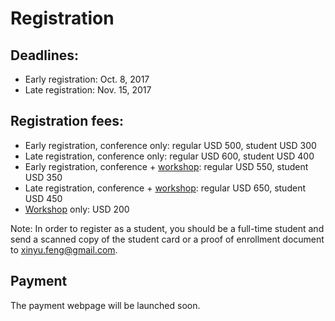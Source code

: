 # Registration

## Deadlines:
- Early registration: Oct. 8, 2017
- Late registration: Nov. 15, 2017

## Registration fees:
- Early registration, conference only: regular USD 500, student USD 300
- Late registration, conference only: regular USD 600, student USD 400
- Early registration, conference + <a href="https://www-aplas.github.io/workshop.html">workshop</a>: regular USD 550, student USD 350
- Late registration, conference + <a href="https://www-aplas.github.io/workshop.html">workshop</a>: regular USD 650, student USD 450
- <a href="https://www-aplas.github.io/workshop.html">Workshop</a> only: USD 200

Note: In order to register as a student, you should be a full-time student 
and send a scanned copy of the student card or a proof of enrollment document to 
xinyu.feng@gmail.com.

## Payment
The payment webpage will be launched soon.
